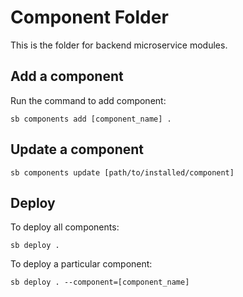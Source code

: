 # Component Folder

This is the folder for backend microservice modules.

## Add a component

Run the command to add component:
```
sb components add [component_name] .
```

## Update a component

```
sb components update [path/to/installed/component]
```

## Deploy

To deploy all components:
```
sb deploy .
```

To deploy a particular component:
```
sb deploy . --component=[component_name]
```
